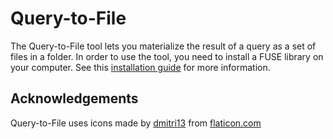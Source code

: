 # Query-to-File

The Query-to-File tool lets you materialize the result of a query as a set of files in a folder. In order to use the tool, you need to install a FUSE library on your computer. See this [installation guide](https://github.com/SerCeMan/jnr-fuse/blob/master/INSTALLATION.md) for more information.

## Acknowledgements

Query-to-File uses icons made by [dmitri13](https://www.flaticon.com/authors/dmitri13) from [flaticon.com](https://www.flaticon.com/)
